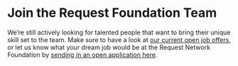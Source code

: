 # Join the Request Foundation Team

We’re still actively looking for talented people that want to bring their unique skill set to the team. Make sure to have a look at [our current open job offers](https://docs.request.network/join-request/job-offers), or let us know what your dream job would be at the Request Network Foundation by [sending in an open application here](https://docs.request.network/join-request/open-application). 

